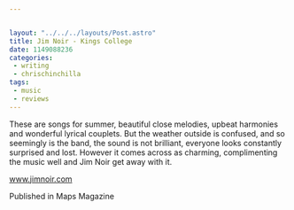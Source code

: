 ```yaml
---


layout: "../../../layouts/Post.astro"
title: Jim Noir - Kings College
date: 1149088236
categories:
 - writing
 - chrischinchilla
tags: 
 - music 
 - reviews
---
```


These are songs for summer, beautiful close melodies, upbeat harmonies and wonderful lyrical couplets. But the weather outside is confused, and so seemingly is the band, the sound is not brilliant, everyone looks constantly surprised and lost. However it comes across as charming, complimenting the music well and Jim Noir get away with it.

<a href='https://www.jimnoir.com' target='_blank'>www.jimnoir.com</a>

Published in Maps Magazine
